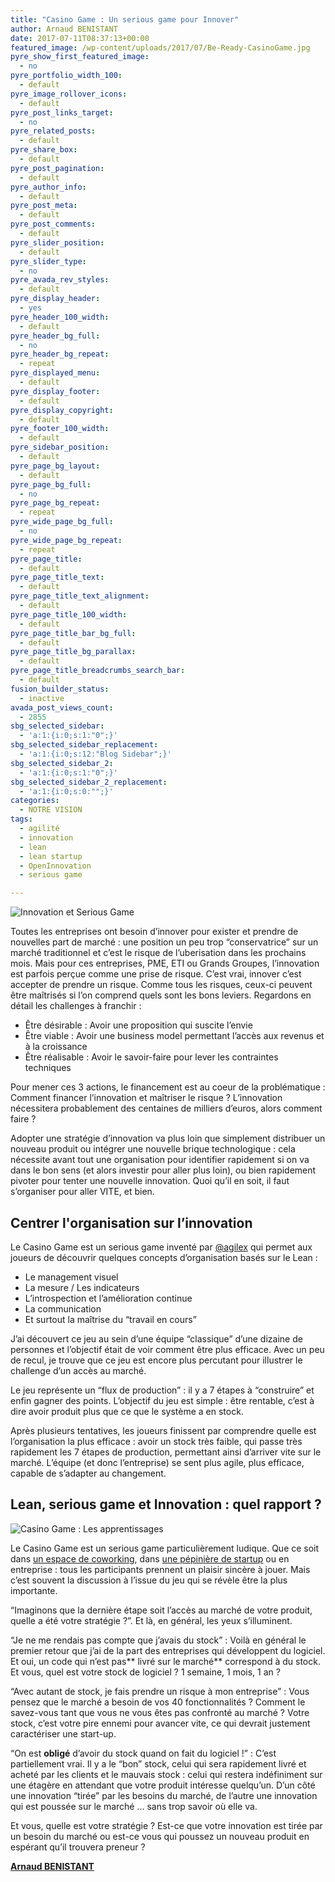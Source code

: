 ```yaml
---
title: "Casino Game : Un serious game pour Innover"
author: Arnaud BENISTANT
date: 2017-07-11T08:37:13+00:00
featured_image: /wp-content/uploads/2017/07/Be-Ready-CasinoGame.jpg
pyre_show_first_featured_image:
  - no
pyre_portfolio_width_100:
  - default
pyre_image_rollover_icons:
  - default
pyre_post_links_target:
  - no
pyre_related_posts:
  - default
pyre_share_box:
  - default
pyre_post_pagination:
  - default
pyre_author_info:
  - default
pyre_post_meta:
  - default
pyre_post_comments:
  - default
pyre_slider_position:
  - default
pyre_slider_type:
  - no
pyre_avada_rev_styles:
  - default
pyre_display_header:
  - yes
pyre_header_100_width:
  - default
pyre_header_bg_full:
  - no
pyre_header_bg_repeat:
  - repeat
pyre_displayed_menu:
  - default
pyre_display_footer:
  - default
pyre_display_copyright:
  - default
pyre_footer_100_width:
  - default
pyre_sidebar_position:
  - default
pyre_page_bg_layout:
  - default
pyre_page_bg_full:
  - no
pyre_page_bg_repeat:
  - repeat
pyre_wide_page_bg_full:
  - no
pyre_wide_page_bg_repeat:
  - repeat
pyre_page_title:
  - default
pyre_page_title_text:
  - default
pyre_page_title_text_alignment:
  - default
pyre_page_title_100_width:
  - default
pyre_page_title_bar_bg_full:
  - default
pyre_page_title_bg_parallax:
  - default
pyre_page_title_breadcrumbs_search_bar:
  - default
fusion_builder_status:
  - inactive
avada_post_views_count:
  - 2855
sbg_selected_sidebar:
  - 'a:1:{i:0;s:1:"0";}'
sbg_selected_sidebar_replacement:
  - 'a:1:{i:0;s:12:"Blog Sidebar";}'
sbg_selected_sidebar_2:
  - 'a:1:{i:0;s:1:"0";}'
sbg_selected_sidebar_2_replacement:
  - 'a:1:{i:0;s:0:"";}'
categories:
  - NOTRE VISION
tags:
  - agilité
  - innovation
  - lean
  - lean startup
  - OpenInnovation
  - serious game

---
```

![Innovation et Serious Game](/img/2017/07/Be-Ready-1024x442.jpg)

Toutes les entreprises ont besoin d’innover pour exister et prendre de nouvelles part de marché : une position un peu trop “conservatrice” sur un marché traditionnel et c’est le risque de l’uberisation dans les prochains mois. Mais pour ces entreprises, PME, ETI ou Grands Groupes, l’innovation est parfois perçue comme une prise de risque. C’est vrai, innover c’est accepter de prendre un risque. Comme tous les risques, ceux-ci peuvent être maîtrisés si l’on comprend quels sont les bons leviers. Regardons en détail les challenges à franchir :

- Être désirable : Avoir une proposition qui suscite l’envie
- Être viable : Avoir une business model permettant l’accès aux revenus et à la croissance
- Être réalisable : Avoir le savoir-faire pour lever les contraintes techniques

Pour mener ces 3 actions, le financement est au coeur de la problématique : Comment financer l’innovation et maîtriser le risque ? L’innovation nécessitera probablement des centaines de milliers d’euros, alors comment faire ?

Adopter une stratégie d’innovation va plus loin que simplement distribuer un nouveau produit ou intégrer une nouvelle brique technologique : cela nécessite avant tout une organisation pour identifier rapidement si on va dans le bon sens (et alors investir pour aller plus loin), ou bien rapidement pivoter pour tenter une nouvelle innovation. Quoi qu’il en soit, il faut s’organiser pour aller VITE, et bien.

## Centrer l'organisation sur l’innovation

Le Casino Game est un serious game inventé par [@agilex](http://www.agilex.fr/jeu-casino-game/) qui permet aux joueurs de découvrir quelques concepts d’organisation basés sur le Lean :

- Le management visuel
- La mesure / Les indicateurs
- L’introspection et l’amélioration continue
- La communication
- Et surtout la maîtrise du “travail en cours”

J’ai découvert ce jeu au sein d’une équipe “classique” d’une dizaine de personnes et l’objectif était de voir comment être plus efficace. Avec un peu de recul, je trouve que ce jeu est encore plus percutant pour illustrer le challenge d’un accès au marché.

Le jeu représente un “flux de production” : il y a 7 étapes à “construire” et enfin gagner des points. L’objectif du jeu est simple : être rentable, c’est à dire avoir produit plus que ce que le système a en stock.

Après plusieurs tentatives, les joueurs finissent par comprendre quelle est l’organisation la plus efficace : avoir un stock très faible, qui passe très rapidement les 7 étapes de production, permettant ainsi d’arriver vite sur le marché. L’équipe (et donc l’entreprise) se sent plus agile, plus efficace, capable de s’adapter au changement.

## Lean, serious game et Innovation : quel rapport ?

![Casino Game : Les apprentissages](/img/2017/07/CasinoGame-1024x533.jpg)

Le Casino Game est un serious game particulièrement ludique. Que ce soit dans [un espace de coworking](https://twitter.com/cascrum/status/846456150774177792), dans [une pépinière de startup](http://www.inovallee.com/casino-game-au-tarmac-travailler-moins-individuellement-pour-performer-plus-collectivement-grace-au-kanban/) ou en entreprise : tous les participants prennent un plaisir sincère à jouer. Mais c’est souvent la discussion à l’issue du jeu qui se révèle être la plus importante.

“Imaginons que la dernière étape soit l’accès au marché de votre produit, quelle a été votre stratégie ?”. Et là, en général, les yeux s’illuminent.

“Je ne me rendais pas compte que j’avais du stock” : Voilà en général le premier retour que j’ai de la part des entreprises qui développent du logiciel. Et oui, un code qui n’est pas** livré sur le marché** correspond à du stock. Et vous, quel est votre stock de logiciel ? 1 semaine, 1 mois, 1 an ?

“Avec autant de stock, je fais prendre un risque à mon entreprise” : Vous pensez que le marché a besoin de vos 40 fonctionnalités ? Comment le savez-vous tant que vous ne vous êtes pas confronté au marché ? Votre stock, c’est votre pire ennemi pour avancer vite, ce qui devrait justement caractériser une start-up.

“On est **obligé** d’avoir du stock quand on fait du logiciel !” : C’est partiellement vrai. Il y a le “bon” stock, celui qui sera rapidement livré et acheté par les clients et le mauvais stock : celui qui restera indéfiniment sur une étagère en attendant que votre produit intéresse quelqu’un. D’un côté une innovation “tirée” par les besoins du marché, de l’autre une innovation qui est poussée sur le marché … sans trop savoir où elle va.

Et vous, quelle est votre stratégie ? Est-ce que votre innovation est tirée par un besoin du marché ou est-ce vous qui poussez un nouveau produit en espérant qu’il trouvera preneur ?

**[Arnaud BENISTANT](https://www.linkedin.com/in/arnaud-benistant/)**